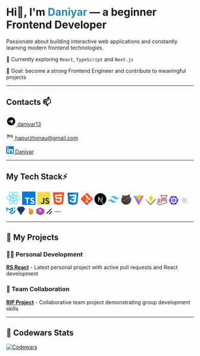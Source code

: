 <h1>Hi👋, I'm <strong style="color: #2E86AB">Daniyar</strong> — a beginner Frontend Developer </h1>

<p>
  Passionate about building interactive web applications and constantly learning modern frontend technologies.
</p>

🌱 Currently exploring `React`, `TypeScript` and `Next.js`

🎯 Goal: become a strong Frontend Engineer and contribute to meaningful projects

---
## Contacts 📫

  <a href="https://t.me/daniyar13"><img src="./assets/icons/telegram.svg" width="26" height="26" title="Telegram"/>  daniyar13</a>

  <a href="mailto:hapurzhonau@gmail.com"><img src="./assets/icons/gmail.svg" width="20" height="20" title="Mail"/>  hapurzhonau@gmail.com</a>

  <a href="https://www.linkedin.com/in/daniyar-hapurzhonau-0bb541271/"><img src="./assets/icons/linkedin.svg" width="20" height="20" title="LinkedIn"/> Daniyar</a>

---

## My Tech Stack⚡

<p>
  <img src="./assets/icons/react.svg" width="38" height="38" title="React"/>
  <img src="./assets/icons/typescript.svg" width="37" height="37" title="TypeScript"/>
  <img src="./assets/icons/javascript.svg" width="36" height="36" title="JavaScript"/>
  <img src="./assets/icons/html.svg" width="35" height="35" title="HTML"/>
  <img src="./assets/icons/css.svg" width="34" height="34" title="CSS"/>
  <img src="./assets/icons/git.svg" width="33" height="33" title="Git"/>
  <img src="./assets/icons/nextjs.svg" width="32" height="32" title="Next.js"/>
  <img src="./assets/icons/tailwind.svg" width="31" height="31" title="Tailwind CSS"/>
  <img src="./assets/icons/zustand.svg" width="30" height="30" title="Zustand"/>
  <img src="./assets/icons/vite.svg" width="29" height="29" title="Vite"/>
  <img src="./assets/icons/vitest.svg" width="28" height="28" title="Vitest"/>
  <img src="./assets/icons/Jest.svg" width="27" height="27" title="Jest"/> 
  <img src="./assets/icons/eslint.svg" width="26" height="26" title="ESLint"/>
  <img src="./assets/icons/prettier.svg" width="25" height="25" title="Prettier"/>
  <img src="./assets/icons/mui.svg" width="24" height="24" title="MUI"/>
  <img src="./assets/icons/zod.svg" width="23" height="23" title="Zod"/>
  <img src="./assets/icons/firebase.svg" width="22" height="22" title="Firebase"/>
  <img src="./assets/icons/websocket.svg" width="21" height="21" title="WebSocket"/>
  <img src="./assets/icons/shadcn.svg" width="20" height="20" title="Shadcn/UI"/>
  <img src="./assets/icons/husky.svg" width="19" height="19" title="Husky"/>
</p>

---

## 🚀 My Projects

### 👨‍💻 Personal Development
[**RS React**](https://github.com/hapurzhonau/rs-react/pulls) - Latest personal project with active pull requests and React development

### 👥 Team Collaboration
[**RIP Project**](https://github.com/AleksGoodOmens/RIP) - Collaborative team project demonstrating group development skills

---

## 🥋 Codewars Stats

[![Codewars](https://www.codewars.com/users/hapurzhonau/badges/large)](https://www.codewars.com/users/hapurzhonau)